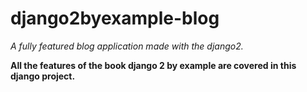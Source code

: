 # django2byexample-blog
*A fully featured blog application made with the django2.*

**All the features of the book django 2 by example are covered in this django project.**
